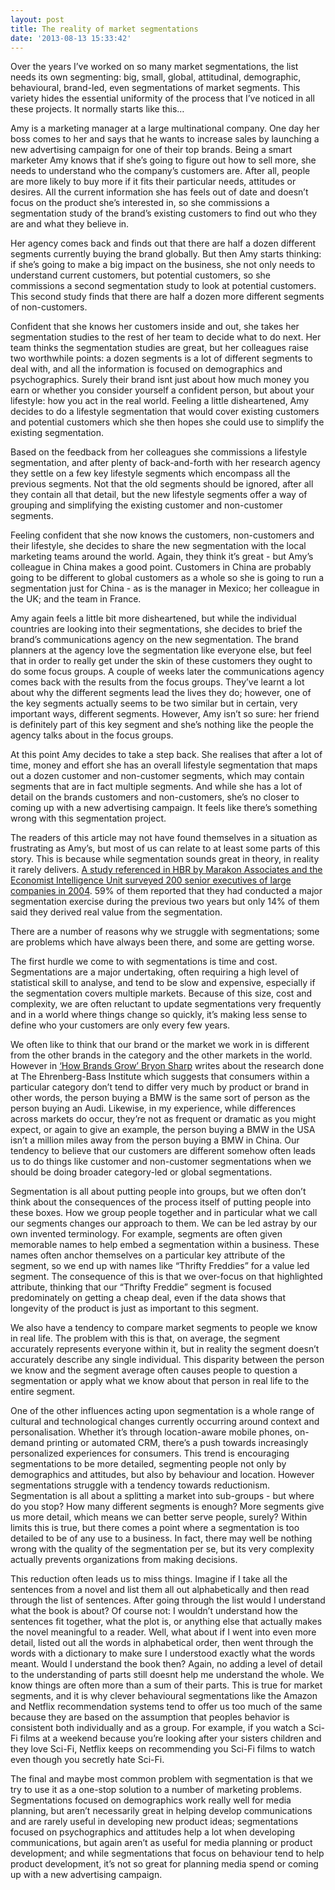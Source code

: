 ```yaml
---
layout: post
title: The reality of market segmentations
date: '2013-08-13 15:33:42'
---
```


Over the years I’ve worked on so many market segmentations, the list needs its own segmenting: big, small, global, attitudinal, demographic, behavioural, brand-led, even segmentations of market segments. This variety hides the essential uniformity of the process that I’ve noticed in all these projects. It normally starts like this…

Amy is a marketing manager at a large multinational company. One day her boss comes to her and says that he wants to increase sales by launching a new advertising campaign for one of their top brands. Being a smart marketer Amy knows that if she’s going to figure out how to sell more, she needs to understand who the company’s customers are. After all, people are more likely to buy more if it fits their particular needs, attitudes or desires. All the current information she has feels out of date and doesn’t focus on the product she’s interested in, so she commissions a segmentation study of the brand’s existing customers to find out who they are and what they believe in.

Her agency comes back and finds out that there are half a dozen different segments currently buying the brand globally. But then Amy starts thinking: if she’s going to make a big impact on the business, she not only needs to understand current customers, but potential customers, so she commissions a second segmentation study to look at potential customers. This second study finds that there are half a dozen more different segments of non-customers.

Confident that she knows her customers inside and out, she takes her segmentation studies to the rest of her team to decide what to do next. Her team thinks the segmentation studies are great, but her colleagues raise two worthwhile points: a dozen segments is a lot of different segments to deal with, and all the information is focused on demographics and psychographics. Surely their brand isnt just about how much money you earn or whether you consider yourself a confident person, but about your lifestyle: how you act in the real world. Feeling a little disheartened, Amy decides to do a lifestyle segmentation that would cover existing customers and potential customers which she then hopes she could use to simplify the existing segmentation.

Based on the feedback from her colleagues she commissions a lifestyle segmentation, and after plenty of back-and-forth with her research agency they settle on a few key lifestyle segments which encompass all the previous segments. Not that the old segments should be ignored, after all they contain all that detail, but the new lifestyle segments offer a way of grouping and simplifying the existing customer and non-customer segments.

Feeling confident that she now knows the customers, non-customers and their lifestyle, she decides to share the new segmentation with the local marketing teams around the world. Again, they think it’s great - but Amy’s colleague in China makes a good point. Customers in China are probably going to be different to global customers as a whole so she is going to run a segmentation just for China - as is the manager in Mexico; her colleague in the UK; and the team in France.

Amy again feels a little bit more disheartened, but while the individual countries are looking into their segmentations, she decides to brief the brand’s communications agency on the new segmentation. The brand planners at the agency love the segmentation like everyone else, but feel that in order to really get under the skin of these customers they ought to do some focus groups. A couple of weeks later the communications agency comes back with the results from the focus groups. They’ve learnt a lot about why the different segments lead the lives they do; however, one of the key segments actually seems to be two similar but in certain, very important ways, different segments. However, Amy isn’t so sure: her friend is definitely part of this key segment and she’s nothing like the people the agency talks about in the focus groups.

At this point Amy decides to take a step back. She realises that after a lot of time, money and effort she has an overall lifestyle segmentation that maps out a dozen customer and non-customer segments, which may contain segments that are in fact multiple segments. And while she has a lot of detail on the brands customers and non-customers, she’s no closer to coming up with a new advertising campaign. It feels like there’s something wrong with this segmentation project.

The readers of this article may not have found themselves in a situation as frustrating as Amy’s, but most of us can relate to at least some parts of this story. This is because while segmentation sounds great in theory, in reality it rarely delivers. [A study referenced in HBR by Marakon Associates and the Economist Intelligence Unit surveyed 200 senior executives of large companies in 2004](http://hbr.org/2006/02/rediscovering-market-segmentation/ar/1). 59% of them reported that they had conducted a major segmentation exercise during the previous two years but only 14% of them said they derived real value from the segmentation.

There are a number of reasons why we struggle with segmentations; some are problems which have always been there, and some are getting worse.

The first hurdle we come to with segmentations is time and cost. Segmentations are a major undertaking, often requiring a high level of statistical skill to analyse, and tend to be slow and expensive, especially if the segmentation covers multiple markets. Because of this size, cost and complexity, we are often reluctant to update segmentations very frequently and in a world where things change so quickly, it’s making less sense to define who your customers are only every few years.

We often like to think that our brand or the market we work in is different from the other brands in the category and the other markets in the world. However in [‘How Brands Grow’ Bryon Sharp](http://www.amazon.com/How-Brands-Grow-What-Marketers/dp/0195573560/ref=sr_1_1?ie=UTF8&s=books&qid=1279175429&sr=1-1) writes about the research done at The Ehrenberg-Bass Institute which suggests that consumers within a particular category don’t tend to differ very much by product or brand in other words, the person buying a BMW is the same sort of person as the person buying an Audi. Likewise, in my experience, while differences across markets do occur, they’re not as frequent or dramatic as you might expect, or again to give an example, the person buying a BMW in the USA isn’t a million miles away from the person buying a BMW in China. Our tendency to believe that our customers are different somehow often leads us to do things like customer and non-customer segmentations when we should be doing broader category-led or global segmentations.

Segmentation is all about putting people into groups, but we often don’t think about the consequences of the process itself of putting people into these boxes. How we group people together and in particular what we call our segments changes our approach to them. We can be led astray by our own invented terminology. For example, segments are often given memorable names to help embed a segmentation within a business. These names often anchor themselves on a particular key attribute of the segment, so we end up with names like “Thrifty Freddies” for a value led segment. The consequence of this is that we over-focus on that highlighted attribute, thinking that our “Thrifty Freddie” segment is focused predominately on getting a cheap deal, even if the data shows that longevity of the product is just as important to this segment.

We also have a tendency to compare market segments to people we know in real life. The problem with this is that, on average, the segment accurately represents everyone within it, but in reality the segment doesn’t accurately describe any single individual. This disparity between the person we know and the segment average often causes people to question a segmentation or apply what we know about that person in real life to the entire segment.

One of the other influences acting upon segmentation is a whole range of cultural and technological changes currently occurring around context and personalisation. Whether it’s through location-aware mobile phones, on-demand printing or automated CRM, there’s a push towards increasingly personalized experiences for consumers. This trend is encouraging segmentations to be more detailed, segmenting people not only by demographics and attitudes, but also by behaviour and location. However segmentations struggle with a tendency towards reductionism. Segmentation is all about a splitting a market into sub-groups - but where do you stop? How many different segments is enough? More segments give us more detail, which means we can better serve people, surely? Within limits this is true, but there comes a point where a segmentation is too detailed to be of any use to a business. In fact, there may well be nothing wrong with the quality of the segmentation per se, but its very complexity actually prevents organizations from making decisions.

This reduction often leads us to miss things. Imagine if I take all the sentences from a novel and list them all out alphabetically and then read through the list of sentences. After going through the list would I understand what the book is about? Of course not: I wouldn’t understand how the sentences fit together, what the plot is, or anything else that actually makes the novel meaningful to a reader. Well, what about if I went into even more detail, listed out all the words in alphabetical order, then went through the words with a dictionary to make sure I understood exactly what the words meant. Would I understand the book then? Again, no adding a level of detail to the understanding of parts still doesnt help me understand the whole. We know things are often more than a sum of their parts. This is true for market segments, and it is why clever behavioural segmentations like the Amazon and Netflix recommendation systems tend to offer us too much of the same because they are based on the assumption that peoples behavior is consistent both individually and as a group. For example, if you watch a Sci-Fi films at a weekend because you’re looking after your sisters children and they love Sci-Fi, Netflix keeps on recommending you Sci-Fi films to watch even though you secretly hate Sci-Fi.

The final and maybe most common problem with segmentation is that we try to use it as a one-stop solution to a number of marketing problems. Segmentations focused on demographics work really well for media planning, but aren’t necessarily great in helping develop communications and are rarely useful in developing new product ideas; segmentations focused on psychographics and attitudes help a lot when developing communications, but again aren’t as useful for media planning or product development; and while segmentations that focus on behaviour tend to help product development, it’s not so great for planning media spend or coming up with a new advertising campaign. 